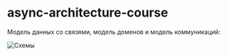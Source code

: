 # async-architecture-course

Модель данных со связями, модель доменов и модель коммуникаций: 

![Схемы](./architecture.png)
